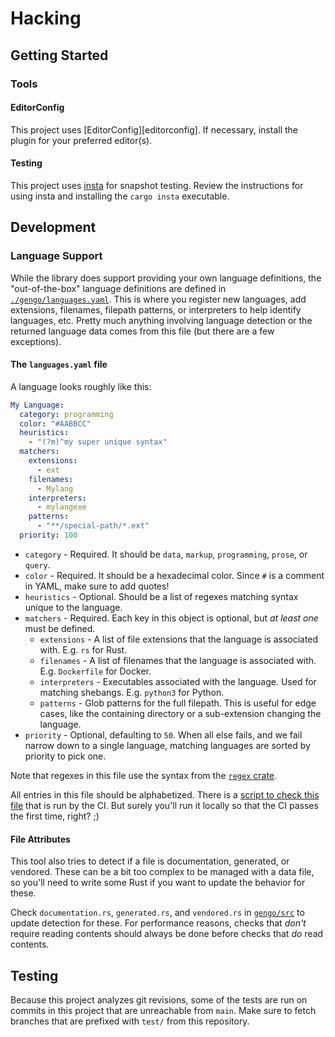 # Hacking

## Getting Started

### Tools

#### EditorConfig

This project uses [EditorConfig][editorconfig]. If necessary, install the plugin
for your preferred editor(s).

#### Testing

This project uses [insta][insta] for snapshot testing. Review the instructions
for using insta and installing the `cargo insta` executable.

## Development

### Language Support

While the library does support providing your own language definitions, the
"out-of-the-box" language definitions are defined in
[`./gengo/languages.yaml`][languages-file]. This is where you register
new languages, add extensions, filenames, filepath patterns, or interpreters
to help identify languages, etc. Pretty much anything involving language
detection or the returned language data comes from this file (but there are
a few exceptions).

#### The `languages.yaml` file

A language looks roughly like this:

```yaml
My Language:
  category: programming
  color: "#AABBCC"
  heuristics:
    - "(?m)^my super unique syntax"
  matchers:
    extensions:
      - ext
    filenames:
      - Mylang
    interpreters:
      - mylangexe
    patterns:
      - "**/special-path/*.ext"
  priority: 100
```

- `category` - Required. It should be `data`, `markup`, `programming`, `prose`, or `query`.
- `color` - Required. It should be a hexadecimal color. Since `#` is a comment
  in YAML, make sure to add quotes!
- `heuristics` - Optional. Should be a list of regexes matching syntax unique to the
  language.
- `matchers` - Required. Each key in this object is optional, but *at least one* must
  be defined.
  - `extensions` - A list of file extensions that the language is associated with. E.g. `rs` for Rust.
  - `filenames` - A list of filenames that the language is associated with. E.g. `Dockerfile` for Docker.
  - `interpreters` - Executables associated with the language. Used for matching shebangs. E.g. `python3` for Python.
  - `patterns` - Glob patterns for the full filepath. This is useful for edge cases, like the containing directory or a sub-extension changing the language.
- `priority` - Optional, defaulting to `50`. When all else fails, and we fail narrow down to a single language, matching languages are sorted by priority to pick one.

Note that regexes in this file use the syntax from the [`regex` crate][regex-syntax].

All entries in this file should be alphabetized. There is a
[script to check this file][check-languages-script] that is run
by the CI. But surely you'll run it locally so that the CI passes the first
time, right? ;)

#### File Attributes

This tool also tries to detect if a file is documentation, generated, or vendored.
These can be a bit too complex to be managed with a data file, so you'll need to
write some Rust if you want to update the behavior for these.

Check `documentation.rs`, `generated.rs`, and `vendored.rs` in [`gengo/src`][lib-src]
to update detection for these. For performance reasons, checks that *don't* require
reading contents should always be done before checks that *do* read contents.

## Testing

Because this project analyzes git revisions, some of the tests are run on
commits in this project that are unreachable from `main`. Make sure to
fetch branches that are prefixed with `test/` from this repository.

[check-languages-script]: ./scripts/check-languages-file.rb
[insta]: https://crates.io/crates/insta
[languages-file]: ./gengo/languages.yaml
[lib-src]: ./gengo/src
[regex-syntax]: https://docs.rs/regex/latest/regex/#syntax
